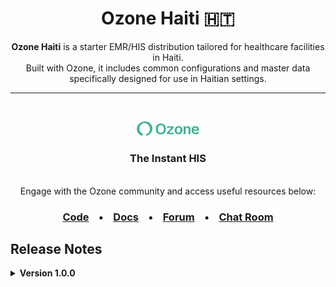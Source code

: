 <h1 align="center">Ozone Haiti 🇭🇹</h1>

<p align="center">
    <b>Ozone Haiti</b> is a starter EMR/HIS distribution tailored for healthcare facilities in Haiti.
    <br/>Built with Ozone, it includes common configurations and master data specifically designed for use in Haitian settings.
</p>

---

<br/>

<p align="center">
    <a href="https://docs.ozone-his.com/"><img src="https://raw.githubusercontent.com/ozone-his/.github/refs/heads/main/profile/ozone-logo.png" alt="Ozone" width="20%"/></a>
</p>

<h3 align="center">The Instant HIS</h3>

<p align="center">
    <br/>Engage with the Ozone community and access useful resources below:
</p>

<h3 align="center">
    <a href="https://github.com/ozone-his/">Code</a>&nbsp;&nbsp;&nbsp;&nbsp;•&nbsp;&nbsp;&nbsp;&nbsp;<a href="https://docs.ozone-his.com/">Docs</a>&nbsp;&nbsp;&nbsp;&nbsp;•&nbsp;&nbsp;&nbsp;&nbsp;<a href="https://talk.openmrs.org/c/software/ozone-his/70">Forum</a>&nbsp;&nbsp;&nbsp;&nbsp;•&nbsp;&nbsp;&nbsp;&nbsp;<a href="https://openmrs.slack.com/archives/C02PYQD5D0A">Chat Room</a>
</h3>

## Release Notes

<details>
  <summary><b>Version 1.0.0</b></summary>
   <ul>
    <li>Depends on:
     <ul>
      <li><a href="https://docs.ozone-his.com/users/#ozone-his-apps">Ozone 1.0.0-alpha.13</a></li>
     </ul>
    </li>
   </ul>

   <b>Specific notes</b>

   <ul>
    <li>Set license to MPL 2.0.</li>
    <li>Added iniz domains.</li>
    <li>Added 'Motif de consultation' form and concepts.</li>
    <li>Added 'Examen des systemes' form and concepts.</li>
    <li>Added proof of concept for OpenMRS.</li>
    <li>Added support for Ozone HSC to depend on Ozone Haiti.</li>
    <li>Added GitHub Actions pipelines.</li>
    <li>Added '.ocd3.yml' file.</li>
    <li>Ensured successful loading of configurations.</li>
    <li>Updated 'ozone/' to 'configs/' for serving frontend configurations.</li>
    <li>Added Odoo initializer configurations.</li>
    <li>Configured encounter types with their associated forms.</li>
    <li>Configured relationship types.</li>
    <li>Used O3's default orders encounter type UUID.</li>
    <li>Used O3's default diagnosis encounter type UUID.</li>
    <li>Added and configured 'openmrs-module-orderexpansion' to support material ordering.</li>
    <li>Added esm-patient-billing-status-app to the assemble config.</li>
    <li>Enabled rebuilding of OpenMRS frontend if necessary.</li>
    <li>Deleted medical supply order type.</li>
    <li>Added imaging order type and imaging concept class.</li>
    <li>Added systolic and diastolic bp as members of vital signs.</li>
    <li>Fixed 'ampathformstransalations' config.</li>
    <li>Removed same as mappings.</li>
    <li>Added ward admission form.</li>
    <li>Added medical supply order app to Ozone Haiti.</li>
    <li>Updated concept class for test order type.</li>
    <li>README as per Ozone's rebranding.</li>
    <li>Reworded Triage Level concept.</li>
    <li>Added display values to order types.</li>
    <li>Added 'Procedure' order type at Haiti level.</li>
    <li>Added order basket action menu button to the ward-patient workspace action menu.</li>
    <li>Fixed IPD admission form and added encounter types.</li>
    <li>Set default locale and allowed locales to French.</li>
    <li>Included Odoo auth_providers initializer config.</li>
    <li>Renamed OpenMRS frontend config.</li>
    <li>Added ward app to the Ozone Haiti Distro.</li>
    <li>Included initializer_config.json so Odoo can load auth_providers.</li>
    <li>Added emrapi, bed-management modules to OZ Haiti.</li>
    <li>Fixed drugs dosing units.</li>
    <li>Removed 'Same as' mappings.</li>
    <li>Fixed Cause of Death Data class and Answers.</li>
    <li>Override ESMs to use latest O3.</li>
    <li>Used Order Expansion module 1.0.0.</li>
    <li>Added Medical supply product UOMs.</li>
    <li>Fixed Ward form concepts.</li>
    <li>Set HSC specific ESMs to fixed versions.</li>
    <li>Configured IPD 'Admission Decision' concepts.</li>
    <li>Excluded 'openmrs_CIELImmunizationContent' file.</li>
    <li>Set the 'dispositionConfig.json'.</li>
    <li>Fixed Ward Admission functionality.</li>
    <li>Updated 'esm-patient-allergies-app' to 9.2.1</li>
    <li>Excluded Attachements, Laboratory and Services Queues ESMs.</li>
    <li>Added missing OCL package for IPD concepts.</li>
    <li>Removed creating the 'Tablet / fdbe907b...' dosage unit.</li>
    <li>Added encounter for capturing immunizations.</li>
  </ul>
</details>
